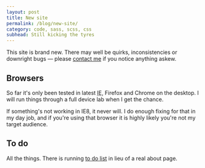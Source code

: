 ```yaml
---
layout: post
title: New site
permalink: /blog/new-site/
category: code, sass, scss, css
subhead: Still kicking the tyres
---
```



<p class="post--intro">
    This site is brand new. There may well be quirks, inconsistencies or downright bugs &mdash; please <a href="{{site.baseurl}}/contact/">contact me</a> if you notice anything askew.
</p>

## Browsers

So far it&#39;s only been tested in latest <abbr title="Internet Exploder">IE</abbr>, Firefox and Chrome on the desktop. I will run things through a full device lab when I get the chance. 

If something&#39;s not working in IE8, it never will. I do enough fixing for that in my day job, and if you&#39;re using that browser it is highly likely you&#39;re not my target audience.

## To do

All the things. There is running <a href="{{site.baseurl}}/about/">to do list</a> in lieu of a real about page. 










